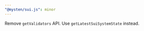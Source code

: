 ```yaml
---
"@mysten/sui.js": minor
---
```


Remove `getValidators` API. Use `getLatestSuiSystemState` instead.
